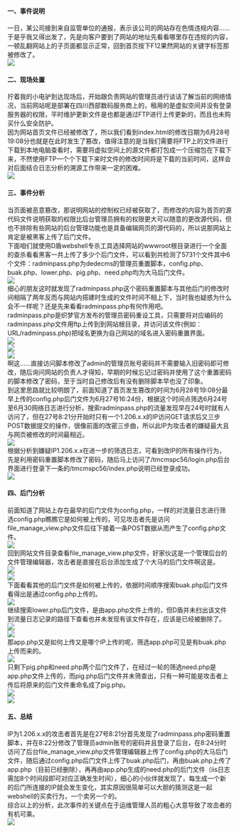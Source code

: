 #### 一、事件说明

一日，某公司接到来自监管单位的通报，表示该公司的网站存在色情违规内容......于是乎我又得出发了，先是向客户要到了网站的地址先看看哪里存在违规的内容，一顿乱翻网站上的子页面都显示正常，回到首页按下F12果然网站的关键字标签那被修改了。  
[![](https://shs3.b.qianxin.com/attack_forum/2021/11/attach-d13e8e999ce2b1596bdac3513ec28b37bb296284.png)](https://shs3.b.qianxin.com/attack_forum/2021/11/attach-d13e8e999ce2b1596bdac3513ec28b37bb296284.png)

#### 二、现场处置

拧着我的小电驴到达现场后，开始跟负责网站的管理员进行谈话了解当前的网络情况，当前网站呢是部署在四川西部数码服务商上的，租用的是虚拟空间并没有登录服务器的权限，平时维护更新文件是也都是通过FTP进行上传更新的，而且也未购买什么安全防护。  
因为网站首页文件已经被修改了，所以我们看到index.html的修改日期为6月28号19:08分也就是在此时发生了篡改，值得注意的是当我们需要将FTP上的文件进行下载到本地电脑查看时，需要将虚拟空间上的源文件都打包成一个压缩包在下载下来，不然使用FTP一个个下载下来时文件的修改时间将是下载的当前时间，这样会对后面结合日志分析的溯源工作带来一定的困难。  
[![](https://shs3.b.qianxin.com/attack_forum/2021/11/attach-7ebf5ebe711c58516c18f89111f1b812e8c215eb.png)](https://shs3.b.qianxin.com/attack_forum/2021/11/attach-7ebf5ebe711c58516c18f89111f1b812e8c215eb.png)

#### 三、事件分析

当页面被恶意篡改，那说明网站的控制权已经被获取了，而修改的内容为首页的源代码文件说明获取的权限比后台管理员拥有的权限更大可以随意的更改源代码，但也不排除有些网站的后台管理功能也是具备编辑网页的源代码的，所以说那网站上肯定是被黑客上传了后门文件。  
下面咱们就使用D盾webshell专杀工具选择网站的wwwroot根目录进行一个全面的查杀看看黑客一共上传了多少个后门文件，可以看到共检测了5731个文件其中6个文件：radminpass.php为dedecms的管理员重置脚本，config.php、buak.php、lower.php、pig.php、need.php均为大马后门文件。  
[![](https://shs3.b.qianxin.com/attack_forum/2021/11/attach-f85fe43208c3816680c0f686d6940683264bf969.png)](https://shs3.b.qianxin.com/attack_forum/2021/11/attach-f85fe43208c3816680c0f686d6940683264bf969.png)  
细心的朋友这时就发现了radminpass.php这个密码重置脚本与其他后门的修改时间相隔了两年反而与网站内搭建时生成的文件时间不相上下，当时我也疑惑为什么会不一样呢？还是先来看看radminpass.php有何作用吧。  
radminpass.php是织梦官方发布的管理员密码重设工具，只需要将对应编码的radminpass.php文件用ftp上传到到网站根目录，并访问该文件(例如：URL/radminpass.php)把域名更换为自己网站的域名进入密码重置界面。  
[![](https://shs3.b.qianxin.com/attack_forum/2021/11/attach-de989a141346c379854b02d9bc10db2e1b18e6ec.png)](https://shs3.b.qianxin.com/attack_forum/2021/11/attach-de989a141346c379854b02d9bc10db2e1b18e6ec.png)  
[![](https://shs3.b.qianxin.com/attack_forum/2021/11/attach-ca5de68f5fa0474e6c72cd5fe098c27105660cc2.png)](https://shs3.b.qianxin.com/attack_forum/2021/11/attach-ca5de68f5fa0474e6c72cd5fe098c27105660cc2.png)  
[![](https://shs3.b.qianxin.com/attack_forum/2021/11/attach-7be1c1b867bdd50e41dc7858ea696162e4f975d4.png)](https://shs3.b.qianxin.com/attack_forum/2021/11/attach-7be1c1b867bdd50e41dc7858ea696162e4f975d4.png)  
啊这......直接访问脚本修改了admin的管理员账号密码并不需要输入旧密码即可修改，随后询问网站的负责人才得知，早期的时候忘记过密码并使用了这个重置密码的脚本修改了密码，至于当时自己修改后有没有删除脚本早也没了印象。  
到这里思路就比较明朗了，前面知道了首页发生篡改的时间为6月28号19:08分最早上传的config.php后门文件为6月27号16:24份，根据这个时间点筛选6月24号至6月30网络日志进行分析，搜索radminpass.php的流量发现早在24号时就有人访问了，但在27号8:21分开始时只有一个1.206.x.x的IP访问GET请求后又三步POST数据提交的操作，很像前面的改密三步曲，所以此IP为攻击者的嫌疑最大且与网页被修改的时间最相近。  
[![](https://shs3.b.qianxin.com/attack_forum/2021/11/attach-ed2909f221165b1675c080ad5896fc14a1d6c9d8.png)](https://shs3.b.qianxin.com/attack_forum/2021/11/attach-ed2909f221165b1675c080ad5896fc14a1d6c9d8.png)  
根据分析到嫌疑IP1.206.x.x在进一步的筛选日志，可看到改IP的所有操作行为，先是利用密码重置脚本修改了密码，随后马上访问了/tmcmspc56/login.php后台界面进行登录下一条的/tmcmspc56/index.php说明已经登录成功。  
[![](https://shs3.b.qianxin.com/attack_forum/2021/11/attach-78fd22eef57c056426a01e41eaf8c24586ee45c0.png)](https://shs3.b.qianxin.com/attack_forum/2021/11/attach-78fd22eef57c056426a01e41eaf8c24586ee45c0.png)

#### 四、后门分析

前面知道了网站上存在最早的后门文件为config.php，一样的对流量日志进行筛选config.php瞧瞧它是如何被上传的，可见攻击者先是访问file\_manage\_view.php文件后往下接着一条POST数据从而产生了config.php文件。  
[![](https://shs3.b.qianxin.com/attack_forum/2021/11/attach-dd7de9ac9d0201be06ef1d28acb9a9eb3381972c.png)](https://shs3.b.qianxin.com/attack_forum/2021/11/attach-dd7de9ac9d0201be06ef1d28acb9a9eb3381972c.png)  
回到网站文件目录查看file\_manage\_view.php文件，好家伙这是一个管理后台的文件管理编辑器，攻击者是直接在后台添加生成了个大马的后门文件啊这是。  
[![](https://shs3.b.qianxin.com/attack_forum/2021/11/attach-7bc8abdd6134084cf284f54e838eeb7768830225.png)](https://shs3.b.qianxin.com/attack_forum/2021/11/attach-7bc8abdd6134084cf284f54e838eeb7768830225.png)  
[![](https://shs3.b.qianxin.com/attack_forum/2021/11/attach-4f5ea9a38701a21d5425ac27347299220d82799b.png)](https://shs3.b.qianxin.com/attack_forum/2021/11/attach-4f5ea9a38701a21d5425ac27347299220d82799b.png)  
下面看看其他的后门文件是如何被上传的，依据时间顺序搜索buak.php后门文件看得出是通过config.php上传的。  
[![](https://shs3.b.qianxin.com/attack_forum/2021/11/attach-99ed959144dc7ae33084938354f3499cc8cf49da.png)](https://shs3.b.qianxin.com/attack_forum/2021/11/attach-99ed959144dc7ae33084938354f3499cc8cf49da.png)  
继续搜索lower.php后门文件，是由app.php文件上传的，但D盾并未扫出该文件到流量日志记录的路径下查看也并未发现有该文件存在，应该是已经被删除了。  
[![](https://shs3.b.qianxin.com/attack_forum/2021/11/attach-9b99c7fef165ed103c48c875127078248e6e03c4.png)](https://shs3.b.qianxin.com/attack_forum/2021/11/attach-9b99c7fef165ed103c48c875127078248e6e03c4.png)  
[![](https://shs3.b.qianxin.com/attack_forum/2021/11/attach-69dbb9e0621b5bdcda13cbf5c849ea81b65280da.png)](https://shs3.b.qianxin.com/attack_forum/2021/11/attach-69dbb9e0621b5bdcda13cbf5c849ea81b65280da.png)  
那app.php又是如何上传又是哪个IP上传的呢，筛选app.php可见是有buak.php上传而来的。  
[![](https://shs3.b.qianxin.com/attack_forum/2021/11/attach-215fcda0e0a1befaabaeb7f90ad86e917ddd703a.png)](https://shs3.b.qianxin.com/attack_forum/2021/11/attach-215fcda0e0a1befaabaeb7f90ad86e917ddd703a.png)  
只剩下pig.php和need.php两个后门文件了，在经过一轮的筛选need.php是app.php文件上传的，而pig.php后门文件并未筛查出，只有一种可能是攻击者上传后将原来的后门文件重命名成了pig.php。  
[![](https://shs3.b.qianxin.com/attack_forum/2021/11/attach-a28208102a015d141757d8a01cf85f96ce2e3fce.png)](https://shs3.b.qianxin.com/attack_forum/2021/11/attach-a28208102a015d141757d8a01cf85f96ce2e3fce.png)  
[![](https://shs3.b.qianxin.com/attack_forum/2021/11/attach-a4d407246f4d31f8e836ea0aeb37fa02b2d8176d.png)](https://shs3.b.qianxin.com/attack_forum/2021/11/attach-a4d407246f4d31f8e836ea0aeb37fa02b2d8176d.png)

#### 五、总结

IP为1.206.x.x的攻击者首先是在27号8:21分首先发现了radminpass.php密码重置脚本，并在8:22分修改了管理员admin账号的密码并且登录了后台，在8:24分时访问了后台file\_manage\_view.php文件管理编辑器上传了config.php的大马后门文件，随后通过config.php后门文件上传了buak.php后门，再由buak.php上传了app.php（目前已经删除），再再由app.php生成的need.php的后门文件（iis日志需加8个时间段即可对应正确发生时间），细心的小伙伴就发现了，每生成一个新的后门所连接的IP就会发生变化，其实原因很简单可以大胆的猜测这是一起webshell的买卖行为，一个卖另一个的。  
综合以上的分析，此次事件的关键点在于运维管理人员的粗心大意导致了攻击者的有机可乘。  
[![](https://shs3.b.qianxin.com/attack_forum/2021/11/attach-f48794be4550b00eb44136a215b83b8205540bc7.png)](https://shs3.b.qianxin.com/attack_forum/2021/11/attach-f48794be4550b00eb44136a215b83b8205540bc7.png)